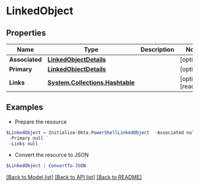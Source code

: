# LinkedObject
## Properties

Name | Type | Description | Notes
------------ | ------------- | ------------- | -------------
**Associated** | [**LinkedObjectDetails**](LinkedObjectDetails.md) |  | [optional] 
**Primary** | [**LinkedObjectDetails**](LinkedObjectDetails.md) |  | [optional] 
**Links** | [**System.Collections.Hashtable**](SystemCollectionsHashtable.md) |  | [optional] [readonly] 

## Examples

- Prepare the resource
```powershell
$LinkedObject = Initialize-Okta.PowerShellLinkedObject  -Associated null `
 -Primary null `
 -Links null
```

- Convert the resource to JSON
```powershell
$LinkedObject | ConvertTo-JSON
```

[[Back to Model list]](../README.md#documentation-for-models) [[Back to API list]](../README.md#documentation-for-api-endpoints) [[Back to README]](../README.md)

